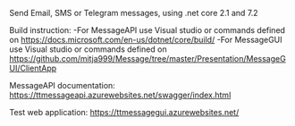 Send Email, SMS or Telegram messages, using .net core 2.1 and 7.2

Build instruction:
-For MessageAPI use Visual studio or commands defined on https://docs.microsoft.com/en-us/dotnet/core/build/
-For MessageGUI use Visual studio or commands defined on https://github.com/mitja999/Message/tree/master/Presentation/MessageGUI/ClientApp

MessageAPI documentation:
https://ttmessageapi.azurewebsites.net/swagger/index.html

Test web application:
https://ttmessagegui.azurewebsites.net/
